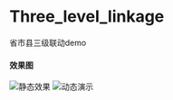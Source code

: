 # Three_level_linkage
省市县三级联动demo
#### 效果图
![静态效果](https://gitee.com/zxp998/imgs/raw/master/img/Three_level_linkage/1.png)
![动态演示](https://gitee.com/zxp998/imgs/raw/master/img/Three_level_linkage/2869856c-bf51-492b-82ad-5921fc52cabe.gif)

